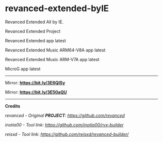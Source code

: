 # revanced-extended-byIE
Revanced Extended All by IE.

Revanced Extended Project 

Revanced Extended app latest

Revanced Extended Music ARM64-V8A app latest

Revanced Extended Music ARM-V7A app latest

MicroG app latest
**********************************
Mirror: **https://bit.ly/3E6QlSy**

Mirror: **https://bit.ly/3E50aQU**
**********************************
**Credits**

**revanced* - Original **PROJECT**: *https://github.com/revanced**

**inotia00* - Tool link: *https://github.com/inotia00/rvx-builder**

**reisxd* - Tool link: *https://github.com/reisxd/revanced-builder/**





